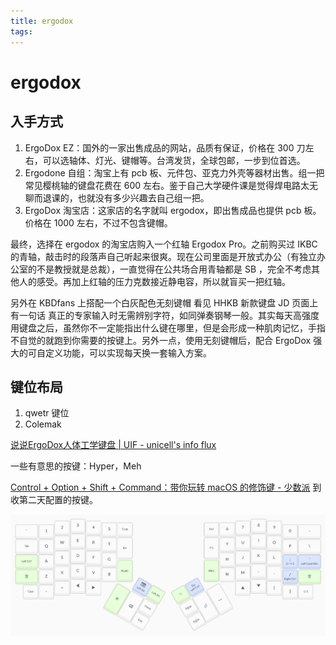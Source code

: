 ```yaml
---
title: ergodox
tags:
---
```

# ergodox

## 入手方式

1. ErgoDox EZ：国外的一家出售成品的网站，品质有保证，价格在 300 刀左右，可以选轴体、灯光、键帽等。台湾发货，全球包邮，一步到位首选。
2. Ergodone 自组：淘宝上有 pcb 板、元件包、亚克力外壳等器材出售。组一把常见樱桃轴的键盘花费在 600 左右。鉴于自己大学硬件课是觉得焊电路太无聊而退课的，也就没有多少兴趣去自己组一把。
3. ErgoDox 淘宝店：这家店的名字就叫 ergodox，即出售成品也提供 pcb 板。价格在 1000 左右，不过不包含键帽。

最终，选择在 ergodox 的淘宝店购入一个红轴 Ergodox Pro。之前购买过 IKBC 的青轴，敲击时的段落声自己听起来很爽。现在公司里面是开放式办公（有独立办公室的不是教授就是总裁），一直觉得在公共场合用青轴都是 SB ，完全不考虑其他人的感受。再加上红轴的压力克数接近静电容，所以就盲买一把红轴。

另外在 KBDfans 上搭配一个白灰配色无刻键帽
看见 HHKB 新款键盘 JD 页面上有一句话 真正的专家输入时无需辨别字符，如同弹奏钢琴一般。其实每天高强度用键盘之后，虽然你不一定能指出什么键在哪里，但是会形成一种肌肉记忆，手指不自觉的就跑到你需要的按键上。另外一点，使用无刻键帽后，配合 ErgoDox 强大的可自定义功能，可以实现每天换一套输入方案。

## 键位布局

1. qwetr 键位
2. Colemak 

[说说ErgoDox人体工学键盘 | UIF - unicell's info flux](https://www.unicell.info/2019/06/thoughts-on-ergodox/)

一些有意思的按键：Hyper，Meh

[Control + Option + Shift + Command：带你玩转 macOS 的修饰键 - 少数派](https://sspai.com/post/39331)
到收第二天配置的按键。 

![-w694](/file/15847796212253.jpg)


